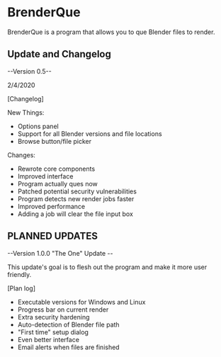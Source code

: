 # BrenderQue
BrenderQue is a program that allows you to que Blender files to render.


## Update and Changelog ##
--Version 0.5--

2/4/2020

[Changelog]

New Things:
 + Options panel
 + Support for all Blender versions and file locations
 + Browse button/file picker
 
Changes:
 + Rewrote core components
 + Improved interface
 + Program actually ques now
 + Patched potential security vulnerabilities
 + Program detects new render jobs faster
 + Improved performance
 + Adding a job will clear the file input box


## PLANNED UPDATES ##

--Version 1.0.0 "The One" Update --

This update's goal is to flesh out the program and make it more user friendly.

[Plan log]
 + Executable versions for Windows and Linux
 + Progress bar on current render
 + Extra security hardening
 + Auto-detection of Blender file path
 + "First time" setup dialog
 + Even better interface
 + Email alerts when files are finished
